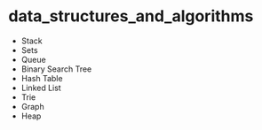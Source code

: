 # data_structures_and_algorithms

- Stack
- Sets
- Queue
- Binary Search Tree
- Hash Table
- Linked List
- Trie
- Graph
- Heap